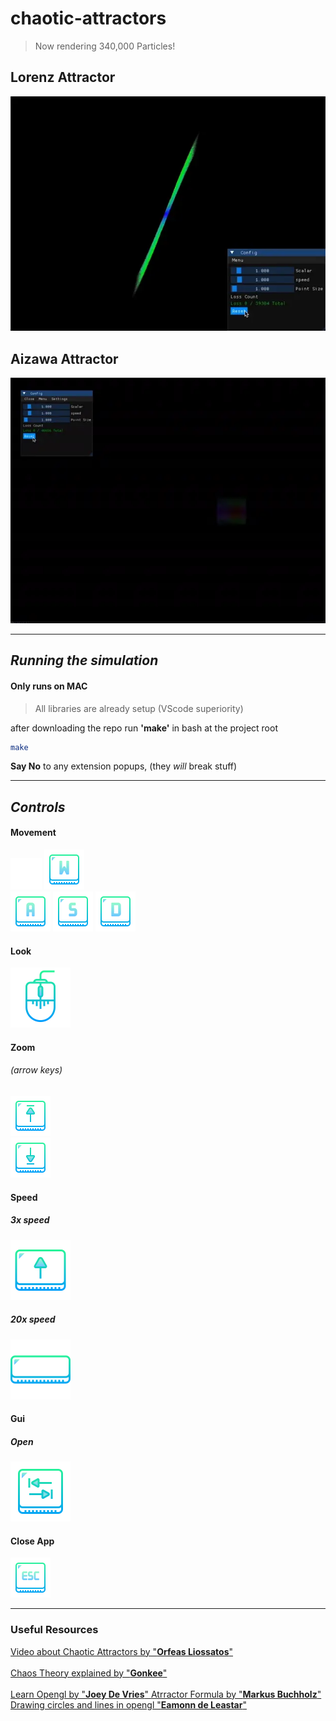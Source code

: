 # chaotic-attractors

> Now rendering 340,000 Particles!

## Lorenz Attractor

![Lorenz Attractor](./md/lorenz.webp)

## Aizawa Attractor

![Aizawa Attractor](./md/aizawa.webp)

---

## *Running the simulation*

#### **Only runs on MAC**

> All libraries are already setup (VScode superiority)

after downloading the repo run **'make'** in bash at the project root

``` bash
make
```

**Say No** to any extension popups, (they *will* break stuff) 

---

## *Controls*

#### Movement

<span>
    <span>
        <img src="./md/padding.png"/>
        <img src="./md/controles/w.png" alt="W key" />
    </span>
    <div>
        <img src="./md/controles/a.png" alt="A key" />
        <img src="./md/controles/s.png" alt="S key" />
        <img src="./md/controles/d.png" alt="D key" />
    </div>
<span>


#### Look

<img src="./md/controles/mouse.png" alt="use mouse">

<br/>


#### Zoom
###### (arrow keys)

<img src="./md/controles/arrowup.png" alt="use arrow up">
<br/>
<img src="./md/controles/arrowdown.png" alt="use arrow down">

<br/>


#### Speed

##### 3x speed

<img src="./md/controles/shift.png" alt="use shift">

##### 20x speed

<img src="./md/controles/space.png" alt="use space">

<br/>


#### Gui

##### Open

<img src="./md/controles/tab.png" alt="use tab">

<br/>


#### Close App

<img src="./md/controles/esc.png" alt="use esc">

---

### Useful Resources

<a href="https://www.youtube.com/watch?v=idpOunnpKTo" target="_blank">
    Video about Chaotic Attractors by "<b>Orfeas Liossatos</b>"
</a>

<br/>
<br/>

<a href="https://www.youtube.com/watch?v=uzJXeluCKMs" target="_blank">
    Chaos Theory explained by "<b>Gonkee</b>"
</a>

<br/>
<br/>

<a href="https://learnopengl.com/Introduction" target="_blank">
    Learn Opengl by "<b>Joey De Vries</b>"
</a>

<a href="https://markus-x-buchholz.medium.com/3d-chaotic-attractors-in-c-c8112ac147cc" target="_blank">
    Atrractor Formula by "<b>Markus Buchholz</b>"
</a>

<a href="https://edeleastar.github.io/opengl-programming/topic02/pdf/3.Points_Circles_and_Lines.pdf" target="_blank">
    Drawing circles and lines in opengl "<b>Eamonn de Leastar</b>"
</a>